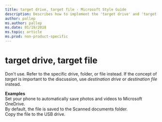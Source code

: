 ```yaml
---
title: target drive, target file - Microsoft Style Guide
description: Describes how to implement the 'target drive' and 'target file' in Microsoft content and provides examples of these terms not being used in content.
author: pallep
ms.author: pallep
ms.date: 01/19/2018
ms.topic: article
ms.prod: non-product-specific
---
```


# target drive, target file

Don't use. Refer to the specific drive, folder, or file instead. If the concept of *target* is important to the discussion, use *destination drive* or *destination file* instead. 

**Examples**  
Set your phone to automatically save photos and videos to Microsoft OneDrive.  
By default, the file is saved to the Scanned documents folder.  
Copy the file to the USB drive.
